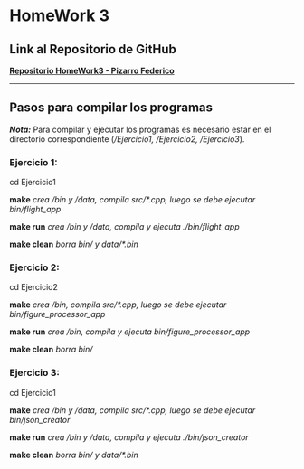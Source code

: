 # HomeWork 3

## Link al Repositorio de GitHub

**[Repositorio HomeWork3 - Pizarro Federico](https://github.com/FedePizarro15/HomeWork3)**

---

## Pasos para compilar los programas

***Nota:*** Para compilar y ejecutar los programas es necesario estar en el directorio correspondiente (*/Ejercicio1, /Ejercicio2, /Ejercicio3*).

### Ejercicio 1:

cd Ejercicio1

**make**
*crea /bin y /data, compila src/\*.cpp, luego se debe ejecutar bin/flight_app*

**make run**
*crea /bin y /data, compila y ejecuta ./bin/flight_app*

**make clean**
*borra bin/ y data/\*.bin*

### Ejercicio 2:

cd Ejercicio2

**make**
*crea /bin, compila src/\*.cpp, luego se debe ejecutar bin/figure_processor_app*

**make run**
*crea /bin, compila y ejecuta bin/figure_processor_app*

**make clean**
*borra bin/*

### Ejercicio 3:

cd Ejercicio1

**make**
*crea /bin y /data, compila src/\*.cpp, luego se debe ejecutar bin/json_creator*

**make run**
*crea /bin y /data, compila y ejecuta ./bin/json_creator*

**make clean**
*borra bin/ y data/\*.bin*